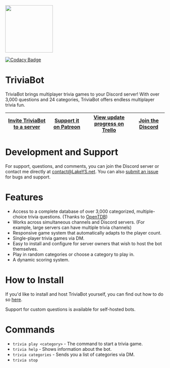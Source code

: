 <img src=http://lakeys.net/triviabot/profile_t.png width=150 height=150>

[![Codacy Badge](https://api.codacy.com/project/badge/Grade/2f6bcffc370943d4954606feb26e5873)](https://app.codacy.com/app/Lake/Discord-Trivia-Bot?utm_source=github.com&utm_medium=referral&utm_content=LakeYS/Discord-Trivia-Bot&utm_campaign=badger)

# TriviaBot
TriviaBot brings multiplayer trivia games to your Discord server! With over 3,000 questions and 24 categories, TriviaBot offers endless multiplayer trivia fun.

[__Invite TriviaBot to a server__](https://discordapp.com/oauth2/authorize?client_id=337654994461261825&scope=bot) | [Support it on Patreon](https://www.patreon.com/LakeYS) | [View update progress on Trello](https://trello.com/b/8QQm4ZPe/triviabot) | [Join the Discord](https://discord.gg/s3vCQba)
------------ | ------------- | ------------- | -------------

# Development and Support
For support, questions, and comments, you can join the Discord server or contact me directly at contact@LakeYS.net. You can also [submit an issue](https://github.com/LakeYS/Discord-Trivia-Bot/issues/new) for bugs and support.

# Features
- Access to a complete database of over 3,000 categorized, multiple-choice trivia questions. (Thanks to [OpenTDB](https://opentdb.com))
- Works across simultaneous channels and Discord servers. (For example, large servers can have multiple trivia channels)
- Responsive game system that automatically adapts to the player count.
- Single-player trivia games via DM.
- Easy to install and configure for server owners that wish to host the bot themselves.
- Play in random categories or choose a category to play in.
- A dynamic scoring system.

# How to Install
If you'd like to install and host TriviaBot yourself, you can find out how to do so [here](http://lakeys.net/triviabot/install.html).

Support for custom questions is available for self-hosted bots.

# Commands
- `trivia play <category>` - The command to start a trivia game.
- `trivia help` - Shows information about the bot.
- `trivia categories` - Sends you a list of categories via DM.
- `trivia stop`
